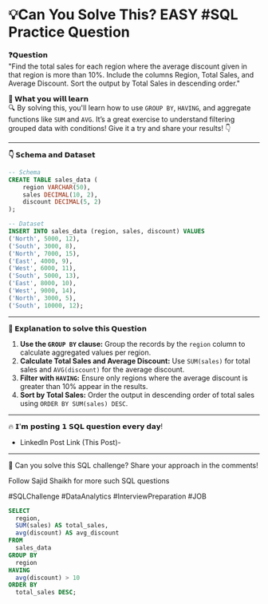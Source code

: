# 💡Can You Solve This? EASY #SQL Practice Question

**❓𝗤𝘂𝗲𝘀𝘁𝗶𝗼𝗻**  
"Find the total sales for each region where the average discount given in that region is more than 10%. Include the columns Region, Total Sales, and Average Discount. Sort the output by Total Sales in descending order."

**📖 𝗪𝗵𝗮𝘁 𝘆𝗼𝘂 𝘄𝗶𝗹𝗹 𝗹𝗲𝗮𝗿𝗻**  
🔍 By solving this, you'll learn how to use `GROUP BY`, `HAVING`, and aggregate functions like `SUM` and `AVG`. It’s a great exercise to understand filtering grouped data with conditions! Give it a try and share your results! 👇  

--- 

**👇 𝗦𝗰𝗵𝗲𝗺𝗮 𝗮𝗻𝗱 𝗗𝗮𝘁𝗮𝘀𝗲𝘁**  
```sql
-- Schema
CREATE TABLE sales_data (
    region VARCHAR(50),
    sales DECIMAL(10, 2),
    discount DECIMAL(5, 2)
);

-- Dataset
INSERT INTO sales_data (region, sales, discount) VALUES
('North', 5000, 12),
('South', 3000, 8),
('North', 7000, 15),
('East', 4000, 9),
('West', 6000, 11),
('South', 5000, 13),
('East', 8000, 10),
('West', 9000, 14),
('North', 3000, 5),
('South', 10000, 12);
```

---

**🔑 𝗘𝘅𝗽𝗹𝗮𝗻𝗮𝘁𝗶𝗼𝗻 𝘁𝗼 𝘀𝗼𝗹𝘃𝗲 𝘁𝗵𝗶𝘀 𝗤𝘂𝗲𝘀𝘁𝗶𝗼𝗻**  
1. **Use the `GROUP BY` clause:** Group the records by the `region` column to calculate aggregated values per region.  
2. **Calculate Total Sales and Average Discount:** Use `SUM(sales)` for total sales and `AVG(discount)` for the average discount.  
3. **Filter with `HAVING`:** Ensure only regions where the average discount is greater than 10% appear in the results.  
4. **Sort by Total Sales:** Order the output in descending order of total sales using `ORDER BY SUM(sales) DESC`.  

--- 

🔥 𝗜'𝗺 𝗽𝗼𝘀𝘁𝗶𝗻𝗴 𝟭 𝗦𝗤𝗟 𝗾𝘂𝗲𝘀𝘁𝗶𝗼𝗻 𝗲𝘃𝗲𝗿𝘆 𝗱𝗮𝘆!  

- LinkedIn Post Link (This Post)- 

---

🚀 Can you solve this SQL challenge? Share your approach in the comments! 

Follow Sajid Shaikh for more such SQL questions

#SQLChallenge #DataAnalytics #InterviewPreparation #JOB

```sql
SELECT
  region,
  SUM(sales) AS total_sales,
  avg(discount) AS avg_discount
FROM
  sales_data
GROUP BY
  region
HAVING
  avg(discount) > 10
ORDER BY
  total_sales DESC;
```
